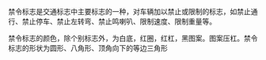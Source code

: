 禁令标志是交通标志中主要标志的一种，对车辆加以禁止或限制的标志，如禁止通行、禁止停车、禁止左转弯、禁止鸣喇叭、限制速度、限制重量等。

禁令标志的颜色，除个别标志外，为白底，红圈，红杠，黑图案。图案压杠。禁令标志的形状为圆形、八角形、顶角向下的等边三角形
